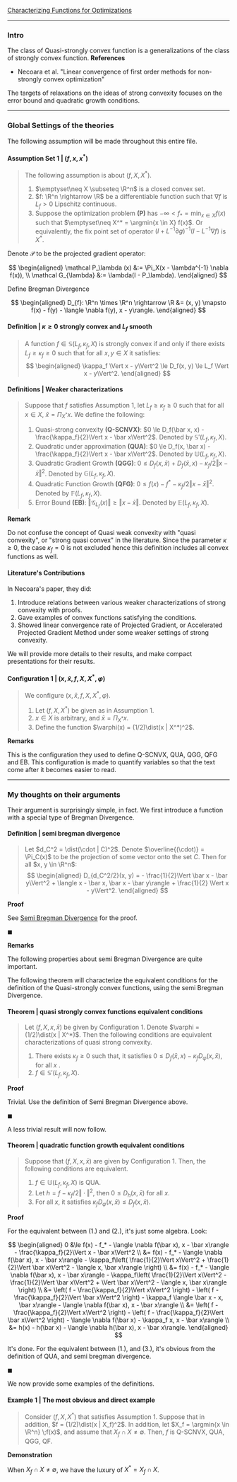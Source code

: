 [Characterizing Functions for Optimizations](Background/Characterizing%20Functions%20for%20Optimizations.md)


---
### **Intro**

The class of Quasi-strongly convex function is a generalizations of the class of strongly convex function. 
**References**
- Necoara et al. "Linear convergence of first order methods for non-strongly convex optimization"

The targets of relaxations on the ideas of strong convexity focuses on the error bound and quadratic growth conditions. 

---
### **Global Settings of the theories**

The following assumption will be made throughout this entire file. 


#### **Assumption Set 1 | $(f, x, x^*)$**
> The following assumption is about $(f, X, X^*)$. 
> 1. $\emptyset\neq X \subseteq \R^n$ is a closed convex set. 
> 2. $f: \R^n \rightarrow \R$ be a differentiable function such that $\nabla f$ is $L_f > 0$ Lipschitz continuous. 
> 3. Suppose the optimization problem **(P)** has $-\infty < f_* = \min_{x \in X} f(x)$ such that $\emptyset\neq X^* = \argmin{x \in X} f(x)$. Or equivalently, the fix point set of operator $(I + L^{-1}\partial g)^{-1}(I - L^{-1}\nabla f)$ is $X^*$. 


Denote $\mathcal P$ to be the projected gradient operator: 

$$
\begin{aligned}
    \mathcal P_\lambda (x) &:= \Pi_X(x - \lambda^{-1} \nabla f(x)), 
    \\
    \mathcal G_{\lambda} &:= \lambda(I - P_\lambda). 
\end{aligned}
$$

Define Bregman Divergence 

$$
\begin{aligned}
    D_{f}: \R^n \times \R^n \rightarrow \R &= 
    (x, y) \mapsto f(x) - f(y) - \langle \nabla f(y), x - y\rangle. 
\end{aligned}
$$

#### **Definition | $\kappa\ge 0$ strongly convex and $L_f$ smooth**
> A function $f \in \mathbb S(L_f, \kappa_f, X)$ is strongly convex if and only if there exists $L_f \ge \kappa_f \ge 0$ such that for all $x, y \in X$ it satisfies: 
> $$
> \begin{aligned}
>   \kappa_f \Vert x - y\Vert^2 \le D_f(x, y) \le L_f \Vert x - y\Vert^2. 
> \end{aligned}
> $$

#### **Definitions | Weaker characterizations**
> Suppose that $f$ satisfies Assumption 1, let $L_f \ge \kappa_f \ge 0$ such that for all $x \in X$, $\bar x = \Pi_{X^*} x$. 
> We define the following: 
> 1. Quasi-strong convexity **(Q-SCNVX)**: $0 \le D_f(\bar x, x) - \frac{\kappa_f}{2}\Vert x - \bar x\Vert^2$. Denoted by $\mathbb S'(L_f, \kappa_f, X)$. 
> 2. Quadratic under approximation **(QUA)**: $0 \le D_f(x, \bar x) - \frac{\kappa_f}{2}\Vert x - \bar x\Vert^2$. Denoted by $\mathbb U(L_f, \kappa_f, X)$. 
> 3. Quadratic Gradient Growth **(QGG)**: $0\le D_f(x, \bar x) + D_f(\bar x, x) - \kappa_f/2\Vert x - \bar x\Vert^2$. Denoted by $\mathbb G(L_f, \kappa_f, X)$. 
> 4. Quadratic Function Growth **(QFG)**: $0 \le f(x) - f^* - \kappa_f/2\Vert x - \bar x\Vert^2$. Denoted by $\mathbb F(L_f, \kappa_f, X)$. 
> 5. Error Bound **(EB)**: $\Vert \mathcal G_{L_f}(x)\Vert \ge \Vert x - \bar x\Vert$. Denoted by $\mathbb E(L_f, \kappa_f, X)$. 

**Remark**

Do not confuse the concept of Quasi weak convexity with "quasi convexity", or "strong quasi convex" in the literature. 
Since the parameter $\kappa \ge 0$, the case $\kappa_f = 0$ is not excluded hence this definition includes all convex functions as well. 

#### **Literature's Contributions**
In Necoara's paper, they did: 
1. Introduce relations between various weaker characterizations of strong convexity with proofs. 
2. Gave examples of convex functions satisfying the conditions. 
3. Showed linear convergence rate of Projected Gradient, or Accelerated Projected Gradient Method under some weaker settings of strong convexity. 

We will provide more details to their results, and make compact presentations for their results. 


#### **Configuration 1 | $(x, \bar x, f, X, X^*, \varphi)$**
> We configure $(x, \bar x, f, X, X^*, \varphi)$.
> 1. Let $(f, X, X^*)$ be given as in Assumption 1. 
> 2. $x \in X$ is arbitrary, and $\bar x = \Pi_{X^*} x$. 
> 3. Define the function $\varphi(x) = (1/2)\dist(x | X^*)^2$. 

**Remarks**

This is the configuration they used to define Q-SCNVX, QUA, QGG, QFG and EB. 
This configuration is made to quantify variables so that the text come after it becomes easier to read. 

---
### **My thoughts on their arguments**

Their argument is surprisingly simple, in fact. 
We first introduce a function with a special type of Bregman Divergence. 

#### **Definition | semi bregman divergence**
> Let $d_C^2 = \dist(\cdot | C)^2$.
> Denote $\overline{(\cdot)} = \Pi_C(x)$ to be the projection of some vector onto the set $C$. 
> Then for all $x, y \in \R^n$: 
> $$
> \begin{aligned}
>     D_{d_C^2/2}(x, y) = 
>     - \frac{1}{2}\Vert \bar x - \bar y\Vert^2
>     + \langle x - \bar x, \bar x - \bar y\rangle
>     + \frac{1}{2} \Vert x - y\Vert^2. 
> \end{aligned}
> $$

**Proof**

See [Semi Bregman Divergence](../Semi%20Bregman%20Divergence.md) for the proof. 

$\blacksquare$

**Remarks**

The following properties about semi Bregman Divergence are quite important. 



The following theorem will characterize the equivalent conditions for the definition of the Quasi-strongly convex functions, using the semi Bregman Divergence. 


#### **Theorem | quasi strongly convex functions equivalent conditions**
> Let $(f, X, x, \bar x)$ be given by Configuration 1. 
> Denote $\varphi = (1/2)\dist(x | X^*)$. 
> Then the following conditions are equivalent characterizations of quasi strong convexity. 
> 1. There exists $\kappa_f \ge 0$ such that, it satisfies $0 \le D_f(\bar x, x) - \kappa_f D_{\varphi}(x, \bar x)$, for all $x$ . 
> 2. $f \in \mathbb S' (L_f, \kappa_f, X)$. 

**Proof**

Trivial. 
Use the definition of Semi Bregman Divergence above. 

$\blacksquare$ 

A less trivial result will now follow. 

#### **Theorem | quadratic function growth equivalent conditions**
> Suppose that $(f, X, x, \bar x)$ are given by Configuration 1. 
> Then, the following conditions are equivalent. 
> 1. $f \in \mathbb U(L_f, \kappa_f, X)$ is QUA. 
> 2. Let $h = f - \kappa_f/2 \Vert \cdot\Vert^2$, then $0 \le D_h(x, \bar x)$ for all $x$. 
> 3. For all $x$, it satisfies $\kappa_f D_\varphi(x, \bar x) \le D_f(x, \bar x)$. 

**Proof**

For the equivalent between (1.) and (2.), it's just some algebra. 
Look: 

$$
\begin{aligned}
    0 &\le 
    f(x) - f_* - \langle \nabla f(\bar x), x - \bar x\rangle - \frac{\kappa_f}{2}\Vert x - \bar x\Vert^2
    \\
    &= 
    f(x) - f_* - \langle \nabla f(\bar x), x - \bar x\rangle
    - \kappa_f\left(
        \frac{1}{2}\Vert x\Vert^2 + \frac{1}{2}\Vert \bar x\Vert^2 - \langle x, \bar x\rangle
    \right)
    \\
    &= f(x) - f_* - \langle \nabla f(\bar x), x - \bar x\rangle
    - \kappa_f\left(
        \frac{1}{2}\Vert x\Vert^2 
        - \frac{1}{2}\Vert \bar x\Vert^2 
        + \Vert \bar x\Vert^2
        - \langle x, \bar x\rangle
    \right)
    \\
    &= \left(
        f - \frac{\kappa_f}{2}\Vert x\Vert^2
    \right) - 
    \left(
        f - \frac{\kappa_f}{2}\Vert \bar x\Vert^2
    \right) 
    - \kappa_f \langle \bar x - x, \bar x\rangle 
    - \langle \nabla f(\bar x), x - \bar x\rangle
    \\
    &= \left(
        f - \frac{\kappa_f}{2}\Vert x\Vert^2
    \right) - 
    \left(
        f - \frac{\kappa_f}{2}\Vert \bar x\Vert^2
    \right) 
    - \langle \nabla f(\bar x) - \kappa_f x, x - \bar x\rangle
    \\
    &= h(x) - h(\bar x) - \langle \nabla h(\bar x), x - \bar x\rangle. 
\end{aligned}
$$

It's done. 
For the equivalent between (1.), and (3.), it's obvious from the definition of QUA, and semi bregman divergence. 

$\blacksquare$

We now provide some examples of the definitions. 

#### **Example 1 | The most obvious and direct example**
> Consider $(f, X, X^*)$ that satisfies Assumption 1. 
> Suppose that in addition, $f = (1/2)\dist(x | X_f)^2$. 
> In addition, let $X_f = \argmin{x \in \R^n} \;f(x)$, and assume that $X_f \cap X \neq \emptyset$. 
> Then, $f$ is Q-SCNVX, QUA, QGG, QF. 

**Demonstration**

When $X_f \cap X \neq \emptyset$, we have the luxury of $X^* = X_f \cap X$. 


